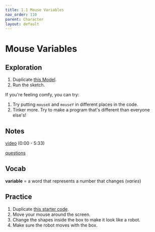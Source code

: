 ```yaml
---
title: 1.1 Mouse Variables
nav_order: 110
parent: Character
layout: default
---
```


# Mouse Variables

## Exploration
1. Duplicate [this Model](https://editor.p5js.org/woodstock-cs/sketches/FbzO9PaXu).
1. Run the sketch.

If you're feeling comfy, you can try:
1. Try putting `mouseX` and `mouseY` in different places in the code.
1. Tinker more. Try to make a program that's different than everyone else's!
   
## Notes
[video](https://www.youtube.com/watch?v=7A5tKW9HGoM&list=PLRqwX-V7Uu6Zy51Q-x9tMWIv9cueOFTFA&index=8) (0:00 - 5:33)

[questions](https://docs.google.com/document/d/1mhDKJNhboQVLsKpWvvIFYJl1PH74GRFzBorF9nZYzlI/edit?usp=sharing)

## Vocab
**variable** = a word that represents a number that changes (_varies_)

## Practice
1. Duplicate [this starter code](https://editor.p5js.org/woodstock-cs/sketches/LzD5W9aFL).
2. Move your mouse around the screen.
3. Change the shapes inside the box to make it look like a robot.
4. Make sure the robot moves with the box.
